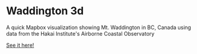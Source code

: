 # Waddington 3d

A quick Mapbox visualization showing Mt. Waddington in BC, Canada using data from the Hakai Institute's Airborne Coastal Observatory

[See it here!](https://waddington3d.vercel.app/)
